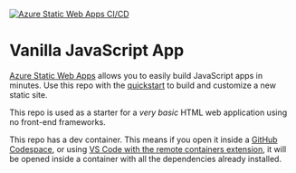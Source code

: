[![Azure Static Web Apps CI/CD](https://github.com/aegiskeller/Azure-Static-Web-CI/actions/workflows/azure-static-web-apps-ashy-flower-040dfdf10.yml/badge.svg)](https://github.com/aegiskeller/Azure-Static-Web-CI/actions/workflows/azure-static-web-apps-ashy-flower-040dfdf10.yml)

# Vanilla JavaScript App

[Azure Static Web Apps](https://docs.microsoft.com/azure/static-web-apps/overview) allows you to easily build JavaScript apps in minutes. Use this repo with the [quickstart](https://docs.microsoft.com/azure/static-web-apps/getting-started?tabs=vanilla-javascript) to build and customize a new static site.

This repo is used as a starter for a _very basic_ HTML web application using no front-end frameworks.

This repo has a dev container. This means if you open it inside a [GitHub Codespace](https://github.com/features/codespaces), or using [VS Code with the remote containers extension](https://code.visualstudio.com/docs/remote/containers), it will be opened inside a container with all the dependencies already installed.
